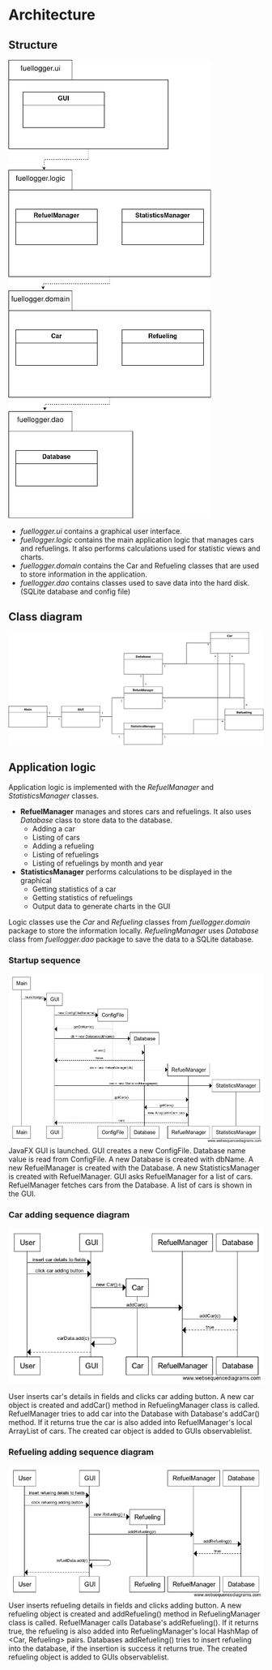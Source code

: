 # Architecture

## Structure
![package structure](images/packages.png)
* _fuellogger.ui_ contains a graphical user interface.
* _fuellogger.logic_ contains the main application logic that manages
cars and refuelings. It also performs calculations used for statistic
views and charts. 
* _fuellogger.domain_ contains the Car and Refueling classes that are
used to store information in the application.
* _fuellogger.dao_ contains classes used to save data into the hard
disk. (SQLite database and config file)

## Class diagram
![diagram](images/class%20diagram.png)

## Application logic
Application logic is implemented with the _RefuelManager_ and
_StatisticsManager_ classes. 
* __RefuelManager__ manages and stores cars and refuelings. It also
uses _Database_ class to store data to the database. 
	* Adding a car
	* Listing of cars
	* Adding a refueling
	* Listing of refuelings
	* Listing of refuelings by month and year
* __StatisticsManager__ performs calculations to be displayed in the
graphical 
	* Getting statistics of a car
	* Getting statistics of refuelings
	* Output data to generate charts in the GUI


Logic classes use the _Car_ and _Refueling_ classes from _fuellogger.domain_
package to store the information locally. _RefuelingManager_ uses 
_Database_ class from _fuellogger.dao_ package to save the data to a
SQLite database. 

### Startup sequence
![startup sequence](images/startupseq.png)
JavaFX GUI is launched. GUI creates a new ConfigFile. Database name
value is read from ConfigFile. A new Database is created with dbName.
A new RefuelManager is created with the Database. A new StatisticsManager
is created with RefuelManager. GUI asks RefuelManager for a list of
cars. RefuelManager fetches cars from the Database. A list of cars is
shown in the GUI.

### Car adding sequence diagram
![car adding sequence](images/caraddseq.png)

User inserts car's details in fields and clicks car adding button. 
A new car object is created and addCar() method in RefuelingManager
class is called. RefuelManager tries to add car into the Database with
Database's addCar() method. If it returns true the car is also added
into RefuelManager's local ArrayList of cars. The created car object is
added to GUIs observablelist.

### Refueling adding sequence diagram
![refuel adding seq](images/refueladdseq.png)
User inserts refueling details in fields and clicks adding button. 
A new refueling object is created and addRefueling() method in
RefuelingManager class is called. RefuelManager calls Database's
addRefueling(). If it returns true, the refueling is also added into
RefuelingManager's local HashMap of <Car, Refueling> pairs.
Databases addRefueling() tries to insert refueling into the database, if
the insertion is success it returns true. The created refueling object
is added to GUIs observablelist.
